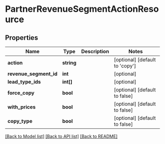 # PartnerRevenueSegmentActionResource

## Properties
Name | Type | Description | Notes
------------ | ------------- | ------------- | -------------
**action** | **string** |  | [optional] [default to 'copy']
**revenue_segment_id** | **int** |  | [optional] 
**lead_type_ids** | **int[]** |  | [optional] 
**force_copy** | **bool** |  | [optional] [default to false]
**with_prices** | **bool** |  | [optional] [default to false]
**copy_type** | **bool** |  | [optional] [default to false]

[[Back to Model list]](../README.md#documentation-for-models) [[Back to API list]](../README.md#documentation-for-api-endpoints) [[Back to README]](../README.md)


